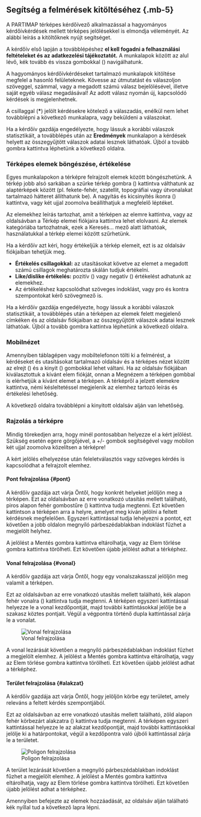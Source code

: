 ## Segítség a felmérések kitöltéséhez {.mb-5}

A PARTIMAP térképes kérdőívező alkalmazással a hagyományos kérdőívkérdések mellett térképes jelölésekkel is elmondja véleményét. Az alábbi leírás a kitöltőknek nyújt segítséget.

A kérdőív első lapján a továbblépéshez **el kell fogadni a felhasználási feltételeket és az adatkezelési tájékoztatót.** A munkalapok között az alul lévő, kék tovább és vissza gombokkal (<span class="bg-primary rounded text-white mx-1 p-1"><i class="fas fa-fw fa-chevron-left"></i></span><span class="bg-primary rounded text-white mx-1 p-1"><i class="fas fa-fw fa-chevron-right"></i></span>) navigálhatunk.

A hagyományos kérdőívkérdéseket tartalmazó munkalapok kitöltése megfelel a hasonló felületeknek. Kövesse az útmutatást és válaszoljon szöveggel, számmal, vagy a megadott számú válasz bejelölésével, illetve saját egyéb válasz megadásával! Az adott válasz nyomán új, kapcsolódó kérdések is megjelenhetnek.

A csillaggal (**\***) jelölt kérdésekre kötelező a válaszadás, enélkül nem lehet továbblépni a következő munkalapra, vagy beküldeni a válaszokat.

Ha a kérdőív gazdája engedélyezte, hogy lássuk a korábbi válaszok statisztikáit, a továbblépés után az **Eredmények** munkalapon a kérdések helyett az összegyűjtött válaszok adatai lesznek láthatóak. Újból a tovább gombra kattintva léphetünk a következő oldalra.

### Térképes elemek böngészése, értékelése

Egyes munkalapokon a térképre felrajzolt elemek között böngészhetünk. A térkép jobb alsó sarkában a szürke térkép gombra (<span class="bg-dark rounded text-white mx-1 p-1"><i class="fas fa-fw fa-map"></i></span>) kattintva válthatunk az alaptérképek között (pl. fekete-fehér, szatellit, topográfiai vagy útvonalakat tartalmazó hátteret állíthatunk be). A nagyítás és kicsinyítés ikonra (<span class="bg-dark rounded text-white mx-1 p-1"><i class="fas fa-fw fa-plus"></i></span><span class="bg-dark rounded text-white mx-1 p-1"><i class="fas fa-fw fa-minus"></i></span>) kattintva, vagy két ujjal zoomolva beállíthatjuk a megfelelő léptéket.

Az elemekhez leírás tartozhat, amit a térképen az elemre kattintva, vagy az oldalsávban a Térkép elemei fiókjaira kattintva lehet elolvasni. Az elemek kategóriába tartozhatnak, ezek a Keresés... mező alatt láthatóak, használatukkal a térkép elemei között szűrhetünk.

Ha a kérdőív azt kéri, hogy értékeljük a térkép elemeit, ezt is az oldalsáv fiókjaiban tehetjük meg.

- **Értékelés csillagokkal:** az utasításokat követve az elemet a megadott számú csillagok meghatározta skálán tudjuk értékelni.
- **Like/dislike értékelés:** pozitív (<i class="fas fa-fw fa-thumbs-up text-success"></i>) vagy negatív (<i class="fas fa-fw fa-thumbs-up fa-flip-both text-danger"></i>) értékelést adhatunk az elemekhez.
- Az értékeléshez kapcsolódhat szöveges indoklást, vagy pro és kontra szempontokat kérő szövegmező is.

Ha a kérdőív gazdája engedélyezte, hogy lássuk a korábbi válaszok statisztikáit, a továbblépés után a térképen az elemek felett megjelenő címkéken és az oldalsáv fiókjaiban az összegyűjtött válaszok adatai lesznek láthatóak. Újból a tovább gombra kattintva léphetünk a következő oldalra.

### Mobilnézet

Amennyiben táblagépen vagy mobiltelefonon tölti ki a felmérést, a kérdéseket és utasításokat tartalmazó oldalsáv és a térképes nézet között az elrejt
(<span class="bg-white rounded mx-1 p-1"><i class="fas fa-fw fa-angle-double-left"></i></span>)
és a kinyit
(<span class="bg-dark rounded mx-1 p-1 text-white"><i class="fas fa-fw fa-angle-double-right"></i></span>)
gombokkal lehet váltani. Ha az oldalsáv fiókjában kiválasztottuk a kívánt elem fiókját, onnan a Megnézem a térképen gombbal is elérhetjük a kívánt elemet a térképen. A térképről a jelzett elemekre kattintva, némi késleltetéssel megjelenik az elemhez tartozó leírás és értékelési lehetőség.

A következő oldalra továbblépni a kinyitott oldalsáv alján van lehetőség.

### Rajzolás a térképre

Mindig törekedjen arra, hogy minél pontosabban helyezze el a kért jelölést. Szükség esetén egere görgőjével, a +/- gombok segítségével vagy mobilon két ujjal zoomolva közelítsen a térképre!

A kért jelölés elhelyezése után feleletválasztós vagy szöveges kérdés is kapcsolódhat a felrajzolt elemhez.

#### Pont felrajzolása {#pont}

A kérdőív gazdája azt várja Öntől, hogy konkrét helyeket jelöljön meg a térképen. Ezt az oldalsávban az erre vonatkozó utasítás mellett található, piros alapon fehér gombostűre
(<span class="bg-danger rounded text-white mx-1 p-1"><i class="fas fa-fw fa-map-marker-alt"></i></span>)
kattintva tudja megtenni. Ezt követően kattintson a térképen arra a helyre, amelyet meg kíván jelölni a feltett kérdésnek megfelelően. Egyszeri kattintással tudja lehelyezni a pontot, ezt követően a jobb oldalon megnyíló párbeszédablakban indoklást fűzhet a megjelölt helyhez.

A jelölést a Mentés gombra kattintva eltárolhatja, vagy az Elem törlése gombra kattintva törölheti. Ezt követően újabb jelölést adhat a térképhez.

#### Vonal felrajzolása {#vonal}

A kérdőív gazdája azt várja Öntől, hogy egy vonalszakasszal jelöljön meg valamit a térképen.

Ezt az oldalsávban az erre vonatkozó utasítás mellett található, kék alapon fehér vonalra (<span class="bg-primary rounded text-white mx-1 p-1"><i class="fas fa-fw fa-route"></i></span>) kattintva tudja megtenni. A térképen egyszeri kattintással helyezze le a vonal kezdőpontját, majd további kattintásokkal jelölje be a szakasz köztes pontjait. Végül a végpontra történő dupla kattintással zárja le a vonalat.

<div class="row mb-5">
	<div class="col-12 col-lg-10 mx-auto mt-4">
		<figure class="figure">
			<img alt="Vonal felrajzolása" class="figure-img img-fluid rounded shadow-sm" src="/help/line.png">
			<figcaption class="figure-caption text-center">
				Vonal felrajzolása
			</figcaption>
		</figure>
	</div>
</div>

A vonal lezárását követően a megnyíló párbeszédablakban indoklást fűzhet a megjelölt elemhez. A jelölést a Mentés gombra kattintva eltárolhatja, vagy az Elem törlése gombra kattintva törölheti. Ezt követően újabb jelölést adhat a térképhez.

#### Terület felrajzolása {#alakzat}

A kérdőív gazdája azt várja Öntől, hogy jelöljön körbe egy területet, amely releváns a feltett kérdés szempontjából.

Ezt az oldalsávban az erre vonatkozó utasítás mellett található, zöld alapon fehér körbezárt alakzatra
(<span class="bg-success rounded text-white mx-1 p-1"><i class="fas fa-fw fa-draw-polygon"></i></span>)
kattintva tudja megtenni. A térképen egyszeri kattintással helyezze le az alakzat kezdőpontját, majd további kattintásokkal jelölje ki a határpontokat, végül a kezdőpontra való újbóli kattintással zárja le a területet.

<div class="row mb-5">
	<div class="col-12 col-lg-10 mx-auto mt-4">
		<figure class="figure">
			<img alt="Poligon felrajzolása" class="figure-img img-fluid rounded shadow-sm"
				src="/help/polygon.png">
			<figcaption class="figure-caption text-center">
				Poligon felrajzolása
			</figcaption>
		</figure>
	</div>
</div>

A terület lezárását követően a megnyíló párbeszédablakban indoklást fűzhet a megjelölt elemhez. A jelölést a Mentés gombra kattintva eltárolhatja, vagy az Elem törlése gombra kattintva törölheti. Ezt követően újabb jelölést adhat a térképhez.

Amennyiben befejezte az elemek hozzáadását, az oldalsáv alján található kék nyíllal tud a következő lapra lépni.
